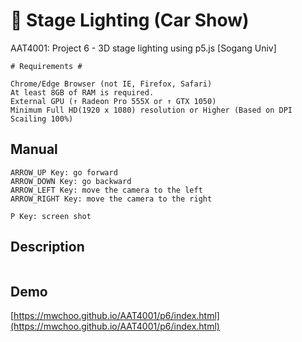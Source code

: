 # :red_car: Stage Lighting (Car Show)
AAT4001: Project 6 - 3D stage lighting using p5.js [Sogang Univ]

```
# Requirements #

Chrome/Edge Browser (not IE, Firefox, Safari)
At least 8GB of RAM is required.
External GPU (↑ Radeon Pro 555X or ↑ GTX 1050)
Minimum Full HD(1920 x 1080) resolution or Higher (Based on DPI Scailing 100%)
```

## Manual
```
ARROW_UP Key: go forward
ARROW_DOWN Key: go backward
ARROW_LEFT Key: move the camera to the left
ARROW_RIGHT Key: move the camera to the right

P Key: screen shot
```

## Description
```

```

## Demo
[https://mwchoo.github.io/AAT4001/p6/index.html](https://mwchoo.github.io/AAT4001/p6/index.html)
